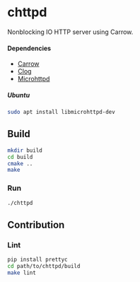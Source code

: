 # chttpd
Nonblocking IO HTTP server using Carrow.

#### Dependencies

- [Carrow](https://github.com/pylover/carrow)
- [Clog](https://github.com/pylover/clog)
- [Microhttpd](http://www.gnu.org/software/libmicrohttpd/)


##### Ubuntu

```bash
sudo apt install libmicrohttpd-dev
```


## Build
```bash
mkdir build
cd build
cmake ..
make
```


### Run
```bash
./chttpd
```


## Contribution

### Lint

```bash
pip install prettyc
cd path/to/chttpd/build
make lint
```
